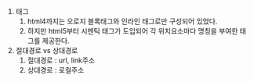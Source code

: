 1. 태그
   1. html4까지는 오로지 블록태그와 인라인 태그로만 구성되어 있었다.
   2. 하지만 html5부터 시멘틱 태그가 도입되어 각 위치요소마다 명칭을 부여한 태그를 제공한다.
2. 절대경로 vs 상대경로
   1. 절대경로 : url, link주소
   2. 상대경로 : 로컬주소